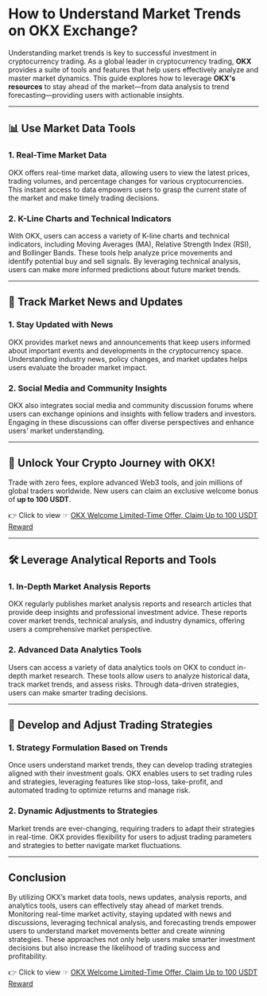 # How to Understand Market Trends on OKX Exchange?

Understanding market trends is key to successful investment in cryptocurrency trading. As a global leader in cryptocurrency trading, **OKX** provides a suite of tools and features that help users effectively analyze and master market dynamics. This guide explores how to leverage **OKX's resources** to stay ahead of the market—from data analysis to trend forecasting—providing users with actionable insights.

---

## 📊 Use Market Data Tools

### 1. Real-Time Market Data

OKX offers real-time market data, allowing users to view the latest prices, trading volumes, and percentage changes for various cryptocurrencies. This instant access to data empowers users to grasp the current state of the market and make timely trading decisions.

### 2. K-Line Charts and Technical Indicators

With OKX, users can access a variety of K-line charts and technical indicators, including Moving Averages (MA), Relative Strength Index (RSI), and Bollinger Bands. These tools help analyze price movements and identify potential buy and sell signals. By leveraging technical analysis, users can make more informed predictions about future market trends.

---

## 📰 Track Market News and Updates

### 1. Stay Updated with News

OKX provides market news and announcements that keep users informed about important events and developments in the cryptocurrency space. Understanding industry news, policy changes, and market updates helps users evaluate the broader market impact.

### 2. Social Media and Community Insights

OKX also integrates social media and community discussion forums where users can exchange opinions and insights with fellow traders and investors. Engaging in these discussions can offer diverse perspectives and enhance users’ market understanding.

---

## 🚀 Unlock Your Crypto Journey with OKX!

Trade with zero fees, explore advanced Web3 tools, and join millions of global traders worldwide. New users can claim an exclusive welcome bonus of **up to 100 USDT**. 

👉 Click to view ☞ [OKX Welcome Limited-Time Offer, Claim Up to 100 USDT Reward](https://bit.ly/OKXe)

---

## 🛠️ Leverage Analytical Reports and Tools

### 1. In-Depth Market Analysis Reports

OKX regularly publishes market analysis reports and research articles that provide deep insights and professional investment advice. These reports cover market trends, technical analysis, and industry dynamics, offering users a comprehensive market perspective.

### 2. Advanced Data Analytics Tools

Users can access a variety of data analytics tools on OKX to conduct in-depth market research. These tools allow users to analyze historical data, track market trends, and assess risks. Through data-driven strategies, users can make smarter trading decisions.

---

## 📝 Develop and Adjust Trading Strategies

### 1. Strategy Formulation Based on Trends

Once users understand market trends, they can develop trading strategies aligned with their investment goals. OKX enables users to set trading rules and strategies, leveraging features like stop-loss, take-profit, and automated trading to optimize returns and manage risk.

### 2. Dynamic Adjustments to Strategies

Market trends are ever-changing, requiring traders to adapt their strategies in real-time. OKX provides flexibility for users to adjust trading parameters and strategies to better navigate market fluctuations.

---

## Conclusion

By utilizing OKX’s market data tools, news updates, analysis reports, and analytics tools, users can effectively stay ahead of market trends. Monitoring real-time market activity, staying updated with news and discussions, leveraging technical analysis, and forecasting trends empower users to understand market movements better and create winning strategies. These approaches not only help users make smarter investment decisions but also increase the likelihood of trading success and profitability.

👉 Click to view ☞ [OKX Welcome Limited-Time Offer, Claim Up to 100 USDT Reward](https://bit.ly/OKXe)
